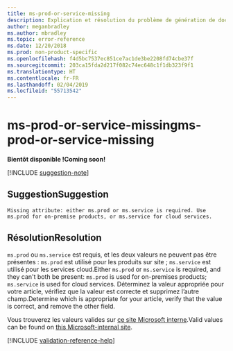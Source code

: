 ```yaml
---
title: ms-prod-or-service-missing
description: Explication et résolution du problème de génération de documents ms-prod-or-service-missing
author: meganbradley
ms.author: mbradley
ms.topic: error-reference
ms.date: 12/20/2018
ms.prod: non-product-specific
ms.openlocfilehash: f4d5bc7537ec851ce7ac1de3be2208fd74cbe37f
ms.sourcegitcommit: 203ca15fda2d217f082c74ec648c1f1db323f9f1
ms.translationtype: HT
ms.contentlocale: fr-FR
ms.lasthandoff: 02/04/2019
ms.locfileid: "55713542"
---
```

# <a name="ms-prod-or-service-missing"></a><span data-ttu-id="9764c-103">ms-prod-or-service-missing</span><span class="sxs-lookup"><span data-stu-id="9764c-103">ms-prod-or-service-missing</span></span>

<span data-ttu-id="9764c-104">**Bientôt disponible !**</span><span class="sxs-lookup"><span data-stu-id="9764c-104">**Coming soon!**</span></span>

[!INCLUDE [suggestion-note](includes/suggestion-note.md)]

## <a name="suggestion"></a><span data-ttu-id="9764c-105">Suggestion</span><span class="sxs-lookup"><span data-stu-id="9764c-105">Suggestion</span></span>

`Missing attribute: either ms.prod or ms.service is required. Use ms.prod for on-premise products, or ms.service for cloud services.`

## <a name="resolution"></a><span data-ttu-id="9764c-106">Résolution</span><span class="sxs-lookup"><span data-stu-id="9764c-106">Resolution</span></span>

<span data-ttu-id="9764c-107">`ms.prod` ou `ms.service` est requis, et les deux valeurs ne peuvent pas être présentes : `ms.prod` est utilisé pour les produits sur site ; `ms.service` est utilisé pour les services cloud.</span><span class="sxs-lookup"><span data-stu-id="9764c-107">Either `ms.prod` or `ms.service` is required, and they can't both be present: `ms.prod` is used for on-premises products; `ms.service` is used for cloud services.</span></span> <span data-ttu-id="9764c-108">Déterminez la valeur appropriée pour votre article, vérifiez que la valeur est correcte et supprimez l’autre champ.</span><span class="sxs-lookup"><span data-stu-id="9764c-108">Determine which is appropriate for your article, verify that the value is correct, and remove the other field.</span></span>

<span data-ttu-id="9764c-109">Vous trouverez les valeurs valides sur [ce site Microsoft interne](https://docsmetadatatool.azurewebsites.net/whitelists).</span><span class="sxs-lookup"><span data-stu-id="9764c-109">Valid values can be found on [this Microsoft-internal site](https://docsmetadatatool.azurewebsites.net/whitelists).</span></span>

<!--make sure to add this file to your includes folder and verify the path-->
[!INCLUDE [validation-reference-help](includes/validation-reference-help.md)]